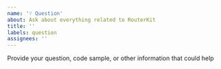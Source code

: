 ```yaml
---
name: '❔ Question'
about: Ask about everything related to RouterKit
title: ''
labels: question
assignees: ''
---
```


Provide your question, code sample, or other information that could help
